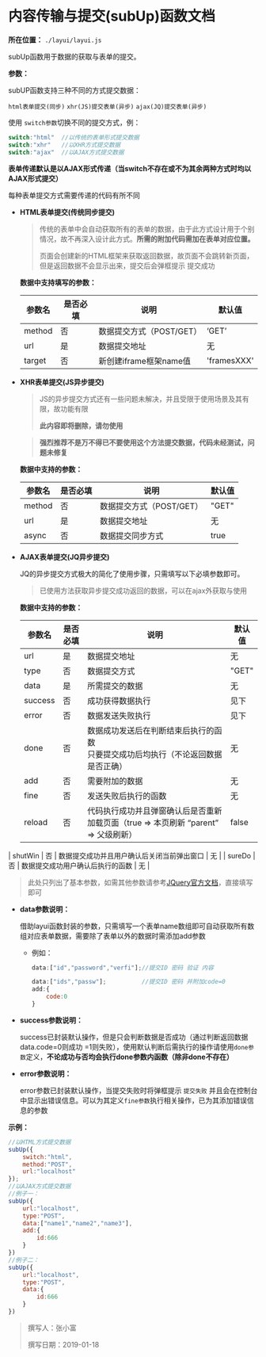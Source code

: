# 内容传输与提交(subUp)函数文档

**所在位置：** `./layui/layui.js`

subUp函数用于数据的获取与表单的提交。

**参数：**

subUP函数支持三种不同的方式提交数据：

`html表单提交(同步)` `xhr(JS)提交表单(异步)` `ajax(JQ)提交表单(异步)` 

使用 `switch参数`切换不同的提交方式，例：

```javascript
switch:"html"  //以传统的表单形式提交数据
switch:"xhr"   //以XHR方式提交数据
switch:"ajax"  //以AJAX方式提交数据
```

**表单传递默认是以AJAX形式传递（当switch不存在或不为其余两种方式时均以AJAX形式提交）**

每种表单提交方式需要传递的代码有所不同

- **HTML表单提交(传统同步提交)**

  > 传统的表单中会自动获取所有的表单的数据，由于此方式设计用于个别情况，故不再深入设计此方式。**所需的附加代码需加在表单对应位置。**
  >
  > 页面会创建新的HTML框架来获取返回数据，故页面不会跳转新页面，但是返回数据不会显示出来，提交后会弹框提示 提交成功

  **数据中支持填写的参数：**

  | 参数名 | 是否必填 | 说明                     | 默认值      |
  | ------ | -------- | ------------------------ | ----------- |
  | method | 否       | 数据提交方式（POST/GET） | ‘GET’       |
  | url    | 是       | 数据提交地址             | 无          |
  | target | 否       | 新创建iframe框架name值   | 'framesXXX' |

- **XHR表单提交(JS异步提交)**

  > JS的异步提交方式还有一些问题未解决，并且受限于使用场景及其有限，故功能有限
  >
  > **此内容即将删除，请勿使用**

  > **强烈推荐不是万不得已不要使用这个方法提交数据，代码未经测试，问题未修复**

  **数据中支持的参数：**

  | 参数名 | 是否必填 | 说明                     | 默认值 |
  | ------ | -------- | ------------------------ | ------ |
  | method | 否       | 数据提交方式（POST/GET） | "GET"  |
  | url    | 是       | 数据提交地址             | 无     |
  | async  | 否       | 数据提交同步方式         | true   |

- **AJAX表单提交(JQ异步提交)**

  JQ的异步提交方式极大的简化了使用步骤，只需填写以下必填参数即可。

  > 已使用方法获取异步提交成功返回的数据，可以在ajax外获取与使用

  **数据中支持的参数：**

  | 参数名  | 是否必填 | 说明                                                         | 默认值 |
  | ------- | -------- | ------------------------------------------------------------ | ------ |
  | url     | 是       | 数据提交地址                                                 | 无     |
  | type    | 否       | 数据提交方式                                                 | "GET"  |
  | data    | 是       | 所需提交的数据                                               | 无     |
  | success | 否       | 成功获得数据执行                                             | 见下   |
  | error   | 否       | 数据发送失败执行                                             | 见下   |
  | done    | 否       | 数据成功发送后在判断结束后执行的函数<br>只要提交成功后均执行（不论返回数据是否正确） | 无     |
  | add     | 否       | 需要附加的数据                                               | 无     |
  | fine    | 否       | 发送失败后执行的函数                                         | 无     |
  | reload  | 否       | 代码执行成功并且弹窗确认后是否重新加载页面（true => 本页刷新 “parent” => 父级刷新） | false  |
| shutWin | 否       | 数据提交成功并且用户确认后关闭当前弹出窗口                   | 无     |
  | sureDo  | 否       | 数据提交成功用户确认后执行的函数                             | 无     |

  > 此处只列出了基本参数，如需其他参数请参考[JQuery官方文档](http://api.jquery.com/jquery.ajax/)，直接填写即可

  - **data参数说明：**

    借助layui函数封装的参数，只需填写一个表单name数组即可自动获取所有数组对应表单数据，需要除了表单以外的数据时需添加add参数

    - 例如：
  
      ```javascript
      data:["id","password","verfi"];//提交ID 密码 验证 内容
      
      data:["ids","passw"];          //提交ID 密码 并附加code=0
      add:{
          code:0
      }
      ```



  - **success参数说明：**

    success已封装默认操作，但是只会判断数据是否成功（通过判断返回数据data.code=0则成功 =1则失败），使用默认判断后需执行的操作请使用`done参数`定义，**不论成功与否均会执行done参数内函数（除非done不存在）**

  - **error参数说明：**

    error参数已封装默认操作，当提交失败时将弹框提示 `提交失败` 并且会在控制台中显示出错误信息。可以为其定义`fine参数`执行相关操作，已为其添加错误信息的参数

**示例：**

```javascript
//以HTML方式提交数据
subUp({
    switch:"html",
    method:"POST",
    url:"localhost"
});
//以AJAX方式提交数据
//例子一：
subUp({
    url:"localhost",
    type:"POST",
    data:["name1","name2","name3"],
    add:{
        id:666
    }
})
//例子二：
subUp({
    url:"localhost",
    type:"POST",
    data:{
        id:666
    }
})
```

> 撰写人：张小富
>
> 撰写日期：2019-01-18